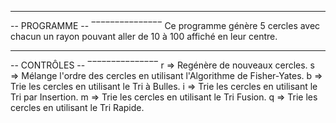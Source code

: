 _______________
-- PROGRAMME --
‾‾‾‾‾‾‾‾‾‾‾‾‾‾‾
Ce programme génère 5 cercles avec chacun un rayon pouvant aller de 10 à 100 affiché en leur centre.

_______________
-- CONTRÔLES -- 
‾‾‾‾‾‾‾‾‾‾‾‾‾‾‾
r => Regénère de nouveaux cercles.
s => Mélange l'ordre des cercles en utilisant l'Algorithme de Fisher-Yates.
b => Trie les cercles en utilisant le Tri à Bulles.
i => Trie les cercles en utilisant le Tri par Insertion.
m => Trie les cercles en utilisant le Tri Fusion.
q => Trie les cercles en utilisant le Tri Rapide.